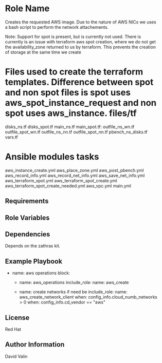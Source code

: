 Role Name
=========
Creates the requested AWS image.  Due to the nature of AWS NICs we uses a bash script to 
perform the network attachements.

Note: Support for spot is present, but is currently not used.  There is currently is
an issue with terraform aws spot creation, where we do not get the availability_zone
returned to us by terraform.  This prevents the creation of storage at the same time we create 

Files used to create the terraform templates.  Difference between spot and non spot files is
spot uses aws_spot_instance_request and non spot uses aws_instance.
files/tf 
=======
disks_ns.tf
disks_spot.tf
main_ns.tf
main_spot.tf:
outfile_ns_wn.tf
outfile_spot_wn.tf
outfile_ns_nn.tf
outfile_spot_nn.tf
pbench_ns_disks.tf
vars.tf

Ansible modules
tasks
======
aws_instance_create.yml
aws_place_zone.yml
aws_post_pbench.yml
aws_record_info.yml
aws_record_net_info.yml
aws_save_net_info.yml
aws_terraform_spot.yml
aws_terraform_spot_create.yml
aws_terraform_spot_create_needed.yml
aws_vpc.yml
main.yml


Requirements
------------


Role Variables
--------------

Dependencies
------------

Depends on the zathras kit.

Example Playbook
----------------
  - name: aws operations
    block:
    - name: aws_operations
      include_role:
        name: aws_create

    - name: create networks if need be
      include_role:
        name: aws_create_network_client
      when: config_info.cloud_numb_networks > 0
    when: config_info.cd_vendor == "aws"


License
-------

Red Hat

Author Information
------------------

David Valin
